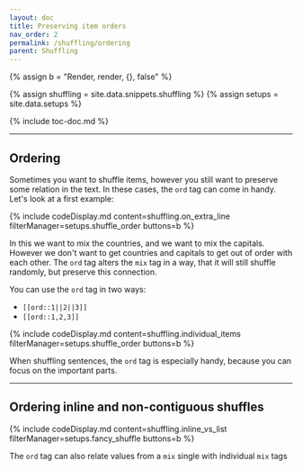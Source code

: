 ```yaml
---
layout: doc
title: Preserving item orders
nav_order: 2
permalink: /shuffling/ordering
parent: Shuffling
---
```


{% assign b = "Render, render, {}, false" %}

{% assign shuffling = site.data.snippets.shuffling %}
{% assign setups = site.data.setups %}

{% include toc-doc.md %}

---
## Ordering

Sometimes you want to shuffle items, however you still want to preserve some relation in the text.
In these cases, the `ord` tag can come in handy.
Let's look at a first example:

{% include codeDisplay.md content=shuffling.on_extra_line filterManager=setups.shuffle_order buttons=b %}

In this we want to mix the countries, and we want to mix the capitals.
However we don't want to get countries and capitals to get out of order with each other.
The `ord` tag alters the `mix` tag in a way, that it will still shuffle randomly, but preserve this connection.

You can use the `ord` tag in two ways:
- `[[ord::1||2||3]]`
- `[[ord::1,2,3]]`

{% include codeDisplay.md content=shuffling.individual_items filterManager=setups.shuffle_order buttons=b %}

When shuffling sentences, the `ord` tag is especially handy, because you can focus on the important parts.

---
## Ordering inline and non-contiguous shuffles

{% include codeDisplay.md content=shuffling.inline_vs_list filterManager=setups.fancy_shuffle buttons=b %}

The `ord` tag can also relate values from a `mix` single with individual `mix` tags
